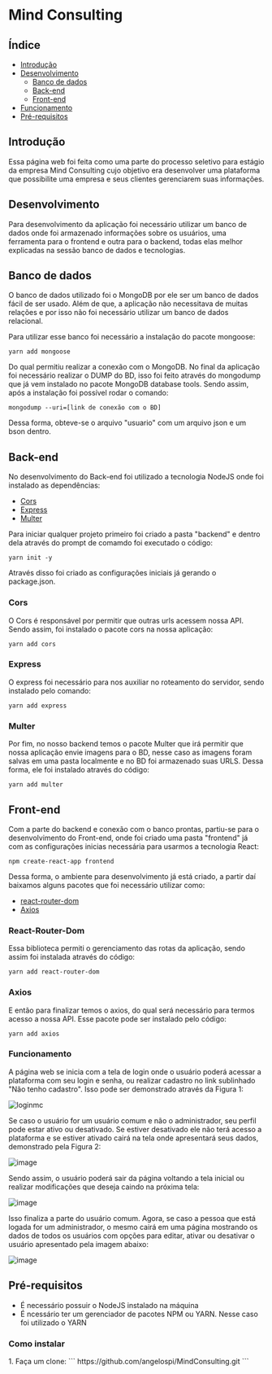 # Mind Consulting
<h2>Índice</h2>

   * [Introdução](#Introdução)
   * [Desenvolvimento](#Desenvolvimento)
      * [Banco de dados](#Banco-de-dados)
      * [Back-end](#Back-end)
      * [Front-end](#Front-end)
   * [Funcionamento](#Funcionamento)
   * [Pré-requisitos](#remote-files)


<h2>Introdução</h2>
  Essa página web foi feita como uma parte do processo seletivo para estágio da empresa Mind Consulting  cujo objetivo era desenvolver uma plataforma que possibilite uma empresa e seus clientes gerenciarem suas informações.

<h2>Desenvolvimento</h2>
Para desenvolvimento da aplicação foi necessário utilizar um banco de dados onde foi armazenado informações sobre os usuários, uma ferramenta para o frontend e outra para o backend, todas elas melhor explicadas na sessão banco de dados e tecnologias.

<h2> Banco de dados</h2>
  O banco de dados utilizado foi o MongoDB por ele ser um banco de dados fácil de ser usado. Além de que, a aplicação não necessitava de muitas relações e por isso não foi necessário utilizar um banco de dados relacional. 
  
  Para utilizar esse banco foi necessário a instalação do pacote mongoose:
   ```
   yarn add mongoose
   ```
  Do qual permitiu realizar a conexão com o MongoDB.
  No final da aplicação foi necessário realizar o DUMP do BD, isso foi feito através do mongodump que já vem instalado no pacote MongoDB database tools. Sendo assim, após a instalação foi possível rodar o comando:
  ```
  mongodump --uri=[link de conexão com o BD]
  ```
  Dessa forma, obteve-se o arquivo "usuario" com um arquivo json e um bson dentro.
  
  <h2>Back-end</h2>
    No desenvolvimento do Back-end foi utilizado a tecnologia NodeJS onde foi instalado as dependências:
    
   * [Cors](#Cors)
   * [Express](#Express)
   * [Multer](#Multer)
  
  Para iniciar qualquer projeto primeiro foi criado a pasta "backend" e dentro dela através do prompt de comamdo foi executado o código: 
  ```
  yarn init -y
  ```
  Através disso foi criado as configurações iniciais já gerando o package.json.
  
  <h3>Cors</h3>
  O Cors é responsável por permitir que outras urls acessem nossa API. Sendo assim, foi instalado o pacote cors na nossa aplicação:
  
  ```
  yarn add cors
  ```
  
  <h3>Express</h3>
  O express foi necessário para nos auxiliar no roteamento do servidor, sendo instalado pelo comando:
  
  ```
  yarn add express
  ```
  
  <h3>Multer</h3>
  Por fim, no nosso backend temos o pacote Multer que irá permitir que nossa aplicação envie imagens para o BD, nesse caso as imagens foram salvas em uma pasta localmente e no BD foi armazenado suas URLS. Dessa forma, ele foi instalado através do código:
  
  ```
  yarn add multer
  ```
  <h2>Front-end</h2>
  Com a parte do backend e conexão com o banco prontas, partiu-se para o desenvolvimento do Front-end, onde foi criado uma pasta "frontend" já com as configurações inicias necessária para usarmos a tecnologia React:
  
  ```
  npm create-react-app frontend
  ```
  Dessa forma, o ambiente para desenvolvimento já está criado, a partir daí baixamos alguns pacotes que foi necessário utilizar como:
  
   * [react-router-dom](#react-router-dom)
   * [Axios](#axios)
   
   <h3>React-Router-Dom</h3>
   Essa biblioteca permiti o gerenciamento das rotas da aplicação, sendo assim foi instalada através do código:
   
   ```
   yarn add react-router-dom
   ```
   
   <h3>Axios</h3>
   E então para finalizar temos o axios, do qual será necessário para termos acesso a nossa API. Esse pacote pode ser instalado pelo código: 
   
   ```
   yarn add axios
   ```
  
  <h3>Funcionamento</h3>
  
  A página web se inicia com a tela de login onde o usuário poderá acessar a plataforma com seu login e senha, ou realizar cadastro no link sublinhado "Não tenho cadastro".
  Isso pode ser demonstrado através da Figura 1:
  
  ![loginmc](https://user-images.githubusercontent.com/28029224/98066779-c0676180-1e36-11eb-9936-988a36ec3ee1.PNG)
  
  Se caso o usuário for um usuário comum e não o administrador, seu perfil pode estar ativo ou desativado. Se estiver desativado ele não terá acesso a plataforma e se estiver ativado cairá na tela onde apresentará seus dados, demonstrado pela Figura 2:
  
  ![image](https://user-images.githubusercontent.com/28029224/98067662-db3ad580-1e38-11eb-9715-9c8290c86524.png)

Sendo assim, o usuário poderá sair da página voltando a tela inicial ou realizar modificações que deseja caindo na próxima tela:

![image](https://user-images.githubusercontent.com/28029224/98067761-0cb3a100-1e39-11eb-8bc7-8b6753687136.png)

Isso finaliza a parte do usuário comum.
Agora, se caso a pessoa que está logada for um administrador, o mesmo cairá em uma página mostrando os dados de todos os usuários com opções para editar, ativar ou desativar o usuário apresentado pela imagem abaixo: 

![image](https://user-images.githubusercontent.com/28029224/98067910-6320df80-1e39-11eb-8cb4-46068d11ffc7.png)

<h2>Pré-requisitos</h2>

 * É necessário possuir o NodeJS instalado na máquina
 * É ncessário ter um gerenciador de pacotes NPM ou YARN. Nesse caso foi utilizado o YARN
 
<h3> Como instalar</h3>
1. Faça um clone:
```
https://github.com/angelospi/MindConsulting.git
```
 





  
  
  
  
  

  
  
  
